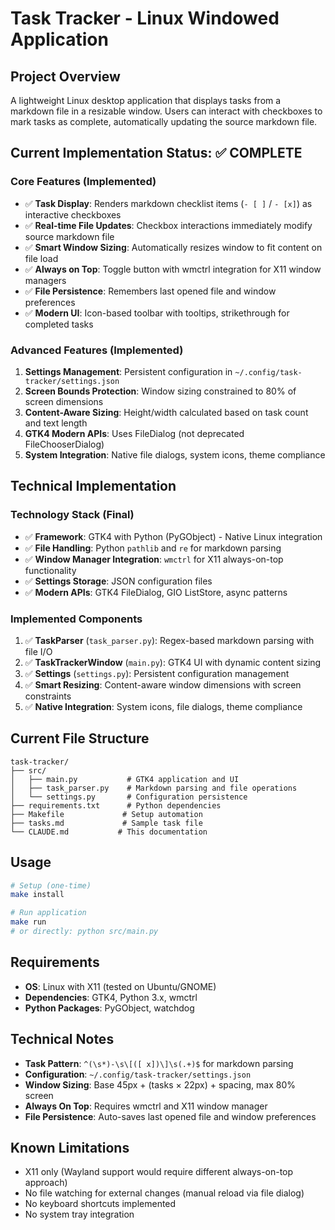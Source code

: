 # Task Tracker - Linux Windowed Application

## Project Overview
A lightweight Linux desktop application that displays tasks from a markdown file in a resizable window. Users can interact with checkboxes to mark tasks as complete, automatically updating the source markdown file.

## Current Implementation Status: ✅ COMPLETE

### Core Features (Implemented)
- ✅ **Task Display**: Renders markdown checklist items (`- [ ]` / `- [x]`) as interactive checkboxes
- ✅ **Real-time File Updates**: Checkbox interactions immediately modify source markdown file
- ✅ **Smart Window Sizing**: Automatically resizes window to fit content on file load
- ✅ **Always on Top**: Toggle button with wmctrl integration for X11 window managers
- ✅ **File Persistence**: Remembers last opened file and window preferences
- ✅ **Modern UI**: Icon-based toolbar with tooltips, strikethrough for completed tasks

### Advanced Features (Implemented)
1. **Settings Management**: Persistent configuration in `~/.config/task-tracker/settings.json`
2. **Screen Bounds Protection**: Window sizing constrained to 80% of screen dimensions
3. **Content-Aware Sizing**: Height/width calculated based on task count and text length
4. **GTK4 Modern APIs**: Uses FileDialog (not deprecated FileChooserDialog)
5. **System Integration**: Native file dialogs, system icons, theme compliance

## Technical Implementation

### Technology Stack (Final)
- ✅ **Framework**: GTK4 with Python (PyGObject) - Native Linux integration
- ✅ **File Handling**: Python `pathlib` and `re` for markdown parsing  
- ✅ **Window Manager Integration**: `wmctrl` for X11 always-on-top functionality
- ✅ **Settings Storage**: JSON configuration files
- ✅ **Modern APIs**: GTK4 FileDialog, GIO ListStore, async patterns

### Implemented Components
1. ✅ **TaskParser** (`task_parser.py`): Regex-based markdown parsing with file I/O
2. ✅ **TaskTrackerWindow** (`main.py`): GTK4 UI with dynamic content sizing
3. ✅ **Settings** (`settings.py`): Persistent configuration management
4. ✅ **Smart Resizing**: Content-aware window dimensions with screen constraints
5. ✅ **Native Integration**: System icons, file dialogs, theme compliance

## Current File Structure
```
task-tracker/
├── src/
│   ├── main.py           # GTK4 application and UI
│   ├── task_parser.py    # Markdown parsing and file operations  
│   └── settings.py       # Configuration persistence
├── requirements.txt      # Python dependencies
├── Makefile             # Setup automation
├── tasks.md             # Sample task file
└── CLAUDE.md           # This documentation
```

## Usage
```bash
# Setup (one-time)
make install

# Run application
make run
# or directly: python src/main.py
```

## Requirements
- **OS**: Linux with X11 (tested on Ubuntu/GNOME)
- **Dependencies**: GTK4, Python 3.x, wmctrl
- **Python Packages**: PyGObject, watchdog

## Technical Notes
- **Task Pattern**: `^(\s*)-\s\[([ x])\]\s(.+)$` for markdown parsing
- **Configuration**: `~/.config/task-tracker/settings.json`
- **Window Sizing**: Base 45px + (tasks × 22px) + spacing, max 80% screen
- **Always On Top**: Requires wmctrl and X11 window manager
- **File Persistence**: Auto-saves last opened file and window preferences

## Known Limitations
- X11 only (Wayland support would require different always-on-top approach)
- No file watching for external changes (manual reload via file dialog)
- No keyboard shortcuts implemented
- No system tray integration